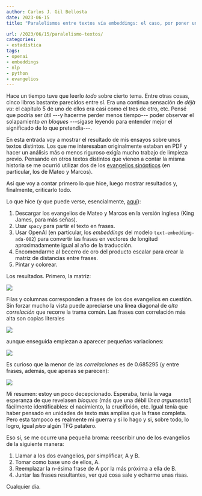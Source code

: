 ```yaml
---
author: Carlos J. Gil Bellosta
date: 2023-06-15
title: "Paralelismos entre textos vía embeddings: el caso, por poner uno, de los evangelios de Mateo y Marcos"

url: /2023/06/15/paralelismo-textos/
categories:
- estadística
tags:
- openai
- embeddings
- nlp
- python
- evangelios
---
```


Hace un tiempo tuve que leerlo _todo_ sobre cierto tema. Entre otras cosas, cinco libros bastante parecidos entre sí. Era una continua sensación de _déjà vu_: el capitulo 5 de uno de ellos era casi como el tres de otro, etc. Pensé que podría ser útil ---y hacerme perder menos tiempo--- poder observar el solapamiento _en bloques_ ---sígase leyendo para entender mejor el significado de lo que pretendía---.

En esta entrada voy a mostrar el resultado de mis ensayos sobre unos textos distintos. Los que me interesaban originalmente estaban en PDF y hacer un análisis más o menos riguroso exigía mucho trabajo de limpieza previo. Pensando en otros textos distintos que vienen a contar la misma historia se me ocurrió utilizar dos de los
[evangelios sinópticos](https://es.wikipedia.org/wiki/Evangelios_sin%C3%B3pticos)
(en particular, los de Mateo y Marcos).

Así que voy a contar primero lo que hice, luego mostrar resultados y, finalmente, criticarlo todo.

Lo que hice (y que puede verse, esencialmente,
[aquí](https://github.com/cjgb/datanalytics_code/blob/main/comparing_gospels_openai.ipynb)):

1. Descargar los evangelios de Mateo y Marcos en la versión inglesa (King James, para más señas).
1. Usar `spacy` para partir el texto en frases.
1. Usar OpenAI (en particular, los _embeddings_ del modelo `text-embedding-ada-002`) para convertir las frases en vectores de longitud aproximadamente igual al año de la traducción.
1. Encomendarme al becerro de oro del producto escalar para crear la matriz de distancias entre frases.
1. Pintar y colorear.

Los resultados. Primero, la matriz:

![](/wp-uploads/2023/paralelismo_evangelios.png#center)

Filas y columnas corresponden a frases de los dos evangelios en cuestión. Sin forzar mucho la vista puede apreciarse una línea diagonal de _alta correlación_ que recorre la trama común. Las frases con correlación más alta son copias literales

![](/wp-uploads/2023/paralelismo_evangelios_01.png#center)

aunque enseguida empiezan a aparecer pequeñas variaciones:

![](/wp-uploads/2023/paralelismo_evangelios_02.png#center)

Es curioso que la menor de las _correlaciones_ es de 0.685295 (y entre frases, además, que apenas se parecen):

![](/wp-uploads/2023/paralelismo_evangelios_03.png#center)

Mi resumen: estoy un poco decepcionado. Esperaba, tenía la vaga esperanza de que revelasen _bloques_ (más que una débil _línea argumental_) fácilmente identificables: el nacimiento, la crucifixión, etc. Igual tenía que haber pensado en unidades de texto más amplias que la frase completa. Pero esta tampoco es realmente mi guerra y si lo hago y si, sobre todo, lo logro, igual _piso_ algún TFG patatero.

Eso sí, se me ocurre una pequeña broma: reescribir uno de los evangelios de la siguiente manera:

1. Llamar a los dos evangelios, por simplificar, A y B.
1. Tomar como base uno de ellos, A.
1. Reemplazar la n-ésima frase de A por la más próxima a ella de B.
1. Juntar las frases resultantes, ver qué cosa sale y echarme unas risas.

Cualquier día.
